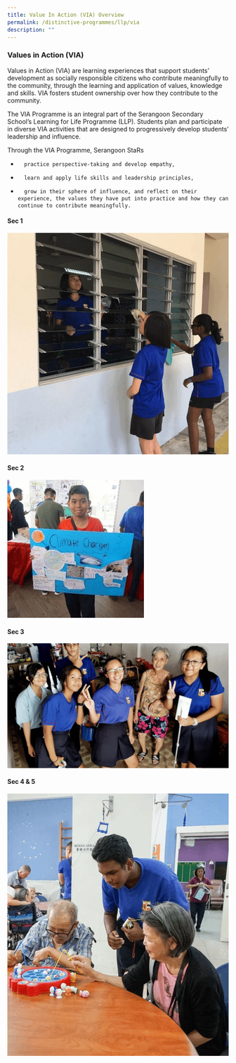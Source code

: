 ```yaml
---
title: Value In Action (VIA) Overview
permalink: /distinctive-programmes/llp/via
description: ""
---
```

### Values in Action (VIA)

Values in Action (VIA) are learning experiences that support students’ development as socially responsible citizens who contribute meaningfully to the community, through the learning and application of values, knowledge and skills. VIA fosters student ownership over how they contribute to the community.

The VIA Programme is an integral part of the Serangoon Secondary School’s Learning for Life Programme (LLP). Students plan and participate in diverse VIA activities that are designed to progressively develop students’ leadership and influence.

Through the VIA Programme, Serangoon StaRs

-       practice perspective-taking and develop empathy,

-       learn and apply life skills and leadership principles,

-       grow in their sphere of influence, and reflect on their experience, the values they have put into practice and how they can continue to contribute meaningfully.

#### Sec 1

![](/images/sec%201.gif)

#### Sec 2

![](/images/sec%202.gif)

#### Sec 3

![](/images/sec%203.gif)

#### Sec 4 & 5

![](/images/sec%204%20&%205.gif)